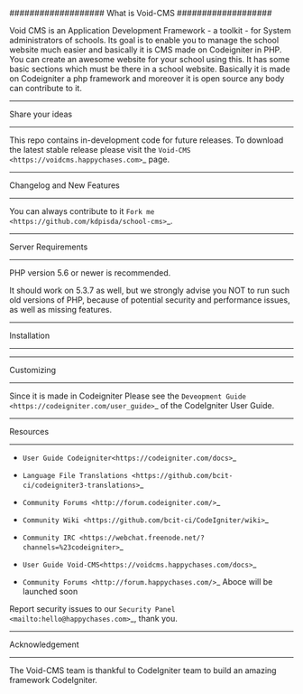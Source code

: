 ###################
What is Void-CMS
###################

Void CMS is an Application Development Framework - a toolkit - for System
administrators of schools. Its goal is to enable you to manage the school website
much easier and basically it is CMS made on Codeigniter in PHP. You can create an 
awesome website for your school using this. It has some basic sections which must
be there in a school website. Basically it is made on Codeigniter a php framework
and moreover it is open source any body can contribute to it.

*******************
Share your ideas
*******************

This repo contains in-development code for future releases. To download the
latest stable release please visit the `Void-CMS
<https://voidcms.happychases.com>`_ page.

**************************
Changelog and New Features
**************************

You can always contribute to it `Fork me
<https://github.com/kdpisda/school-cms>`_.

*******************
Server Requirements
*******************

PHP version 5.6 or newer is recommended.

It should work on 5.3.7 as well, but we strongly advise you NOT to run
such old versions of PHP, because of potential security and performance
issues, as well as missing features.

************
Installation
************



************
Customizing
************

Since it is made in Codeigniter
Please see the `Deveopment Guide <https://codeigniter.com/user_guide>`_
of the CodeIgniter User Guide.

*********
Resources
*********

-  `User Guide Codeigniter<https://codeigniter.com/docs>`_
-  `Language File Translations <https://github.com/bcit-ci/codeigniter3-translations>`_
-  `Community Forums <http://forum.codeigniter.com/>`_
-  `Community Wiki <https://github.com/bcit-ci/CodeIgniter/wiki>`_
-  `Community IRC <https://webchat.freenode.net/?channels=%23codeigniter>`_

-  `User Guide Void-CMS<https://voidcms.happychases.com/docs>`_
-  `Community Forums <http://forum.happychases.com/>`_
Aboce will be launched soon

Report security issues to our `Security Panel <mailto:hello@happychases.com>`_, thank you.

***************
Acknowledgement
***************

The Void-CMS team is thankful to CodeIgniter team to build an 
amazing framework CodeIgniter.
